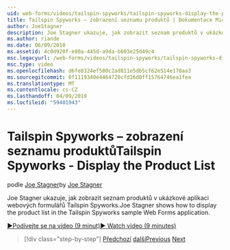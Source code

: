 ```yaml
---
uid: web-forms/videos/tailspin-spyworks/tailspin-spyworks-display-the-product-list
title: Tailspin Spyworks – zobrazení seznamu produktů | Dokumentace Microsoftu
author: JoeStagner
description: Joe Stagner ukazuje, jak zobrazit seznam produktů v ukázkové aplikaci webových formulářů Tailspin Spyworks.
ms.author: riande
ms.date: 06/09/2010
ms.assetid: 4c0d920f-e80a-445d-a9da-b603e25d49c4
msc.legacyurl: /web-forms/videos/tailspin-spyworks/tailspin-spyworks-display-the-product-list
msc.type: video
ms.openlocfilehash: d6fe8324ef580c2ad811e5db5cf62e514e170aa3
ms.sourcegitcommit: 0f1119340e4464720cfd16d0ff15764746ea1fea
ms.translationtype: MT
ms.contentlocale: cs-CZ
ms.lasthandoff: 04/09/2019
ms.locfileid: "59401943"
---
```

# <a name="tailspin-spyworks---display-the-product-list"></a><span data-ttu-id="0faa8-103">Tailspin Spyworks – zobrazení seznamu produktů</span><span class="sxs-lookup"><span data-stu-id="0faa8-103">Tailspin Spyworks - Display the Product List</span></span>

<span data-ttu-id="0faa8-104">podle [Joe Stagner](https://github.com/JoeStagner)</span><span class="sxs-lookup"><span data-stu-id="0faa8-104">by [Joe Stagner](https://github.com/JoeStagner)</span></span>

<span data-ttu-id="0faa8-105">Joe Stagner ukazuje, jak zobrazit seznam produktů v ukázkové aplikaci webových formulářů Tailspin Spyworks.</span><span class="sxs-lookup"><span data-stu-id="0faa8-105">Joe Stagner shows how to display the product list in the Tailspin Spyworks sample Web Forms application.</span></span>

[<span data-ttu-id="0faa8-106">&#9654;Podívejte se na video (9 minut)</span><span class="sxs-lookup"><span data-stu-id="0faa8-106">&#9654; Watch video (9 minutes)</span></span>](https://channel9.msdn.com/Blogs/ASP-NET-Site-Videos/tailspin-spyworks-display-the-product-list)

> [!div class="step-by-step"]
> <span data-ttu-id="0faa8-107">[Předchozí](tailspin-spyworks-category-menu.md)
> [další](tailspin-spyworks-display-per-product-details.md)</span><span class="sxs-lookup"><span data-stu-id="0faa8-107">[Previous](tailspin-spyworks-category-menu.md)
[Next](tailspin-spyworks-display-per-product-details.md)</span></span>
